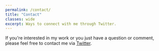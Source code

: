 ```yaml
---
permalink: /contact/
title: "Contact"
classes: wide
excerpt: Ways to connect with me through Twitter.
---
```


If you're interested in my work or you just have a question or comment, please feel free to contact me via [Twitter](https://twitter.com/GSSodhi2).  
  
